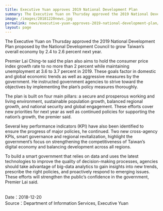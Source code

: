 ```yaml
---
title: Executive Yuan approves 2019 National Development Plan
summary: The Executive Yuan on Thursday approved the 2019 National Development Plan proposed by the National Development Council to grow Taiwan’s overall economy by 2.4 to 2.6 percent next year.
image: /images/20181220news.jpg
permalink: news/executive-yuan-approves-2019-national-development-plan/
layout: page
---
```

The Executive Yuan on Thursday approved the 2019 National Development Plan proposed by the National Development Council to grow Taiwan’s overall economy by 2.4 to 2.6 percent next year.

Premier Lai Ching-te said the plan also aims to hold the consumer price index growth rate to no more than 2 percent while maintaining unemployment at 3.6 to 3.7 percent in 2019. These goals factor in domestic and global economic trends as well as aggressive measures by the government. He instructed government agencies to strive toward the objectives by implementing the plan’s policy measures thoroughly.

The plan is built on four main pillars: a secure and prosperous working and living environment, sustainable population growth, balanced regional growth, and national security and global engagement. These efforts cover new priorities for next year as well as continued policies for supporting the nation’s growth, the premier said.

Several key performance indicators (KPI) have also been identified to ensure the progress of major policies, he continued. Two new cross-agency KPIs, smart governance and regional revitalization, highlight the government’s focus on strengthening the competitiveness of Taiwan’s digital economy and balancing development across all regions.

To build a smart government that relies on data and uses the latest technologies to improve the quality of decision-making processes, agencies should take advantage of big-data analytics to gain insights into new trends, prescribe the right policies, and proactively respond to emerging issues. These efforts will strengthen the public’s confidence in the government, Premier Lai said.

<br/>
Date：2018-12-20
<br/>
Source：Department of Information Services, Executive Yuan
